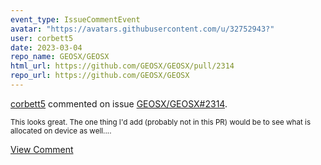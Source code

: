 ```yaml
---
event_type: IssueCommentEvent
avatar: "https://avatars.githubusercontent.com/u/32752943?"
user: corbett5
date: 2023-03-04
repo_name: GEOSX/GEOSX
html_url: https://github.com/GEOSX/GEOSX/pull/2314
repo_url: https://github.com/GEOSX/GEOSX
---
```


<a href='https://github.com/corbett5' target='_blank'>corbett5</a> commented on issue <a href='https://github.com/GEOSX/GEOSX/pull/2314' target='_blank'>GEOSX/GEOSX#2314</a>.

<small>This looks great. The one thing I'd add (probably not in this PR) would be to see what is allocated on device as well....</small>

<a href='https://github.com/GEOSX/GEOSX/pull/2314' target='_blank'>View Comment</a>